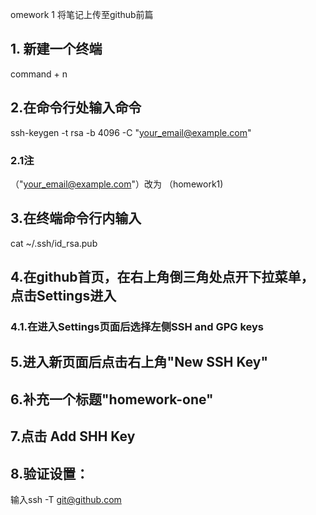 omework 1 将笔记上传至github前篇

## 1. 新建一个终端 
command + n

## 2.在命令行处输入命令
ssh-keygen -t rsa -b 4096 -C "your_email@example.com"

### 2.1注
（"your_email@example.com"）改为 （homework1)

## 3.在终端命令行内输入
cat ~/.ssh/id_rsa.pub

## 4.在github首页，在右上角倒三角处点开下拉菜单，点击Settings进入

### 4.1.在进入Settings页面后选择左侧SSH and GPG keys

## 5.进入新页面后点击右上角"New SSH Key"

## 6.补充一个标题"homework-one"

## 7.点击 Add SHH Key

## 8.验证设置：
输入ssh -T git@github.com
